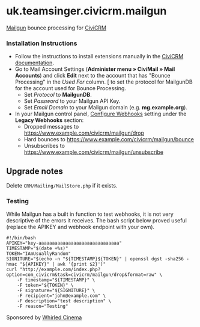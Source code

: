 uk.teamsinger.civicrm.mailgun
==========================

[Mailgun](http://www.mailgun.com/) bounce processing for [CiviCRM](https://civicrm.org/)

### Installation Instructions
* Follow the instructions to install extensions manually in the [CiviCRM documentation](https://docs.civicrm.org/sysadmin/en/latest/customize/extensions/#installing-a-new-extension).
* Go to Mail Account Settings (**Administer menu » CiviMail » Mail Accounts**) and click **Edit** next to the account that has "Bounce Processing" in the *Used For* column.
[ to set the protocol for MailgunDB for the account used for Bounce Processing.
  * Set *Protocol* to **MailgunDB**.
  * Set *Password* to your Mailgun API Key.
  * Set *Email Domain* to your Mailgun domain (e.g. **mg.example.org**).
* In your Mailgun control panel, [Configure Webhooks](https://documentation.mailgun.com/api-webhooks.html#webhooks) setting under the **Legacy Webhooks** section:
  * Dropped messages to https://www.example.com/civicrm/mailgun/drop
  * Hard bounces to https://www.example.com/civicrm/mailgun/bounce
  * Unsubscribes to https://www.example.com/civicrm/mailgun/unsubscribe

## Upgrade notes
Delete `CRM/Mailing/MailStore.php` if it exists.

### Testing

While Mailgun has a built in function to test webhooks, it is not very descriptive of the errors it receives. The bash script below proved useful (replace the APIKEY and webhook endpoint with your own).

```
#!/bin/bash
APIKEY="key-aaaaaaaaaaaaaaaaaaaaaaaaaaaaaa"
TIMESTAMP="$(date +%s)"
TOKEN="IAmUsuallyRandom"
SIGNITURE="$(echo -n "${TIMESTAMP}${TOKEN}" | openssl dgst -sha256 -hmac "${APIKEY}" | awk '{print $2}')"
curl "http://example.com/index.php?option=com_civicrm&task=civicrm/mailgun/drop&format=raw" \
    -F timestamp="${TIMESTAMP}" \
    -F token="${TOKEN}" \
    -F signature="${SIGNITURE}" \
    -F recipient="john@example.com" \
    -F description="test description" \
    -F reason="Testing"
```

Sponsored by [Whirled Cinema](https://www.whirledcinema.com)
